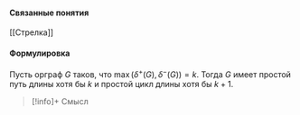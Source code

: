 #### Связанные понятия
[[Стрелка]]
#### Формулировка
Пусть орграф $G$ таков, что $\max(\delta^+(G), \delta^-(G)) = k$. Тогда $G$ имеет простой путь длины хотя бы $k$ и простой цикл длины хотя бы $k + 1$. 

>[!info]+ Смысл







